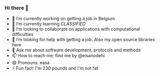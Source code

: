 ### Hi there 👋

<!--
**easa/easa** is a ✨ _special_ ✨ repository because its `README.md` (this file) appears on your GitHub profile.
Here are some ideas to get you started:
-->
- 🔭 I’m currently working on getting a job in Belgium
- 🌱 I’m currently learning *CLASSIFIED*
- 👯 I’m looking to collaborate on applications with computational difficulties
- 🤔 I’m looking for help with getting a job. Also my open source libraries here
- 💬 Ask me about software development, protocols and methods
- 📫 How to reach me: find me by @eisanodehi
- 😄 Pronouns: easa
- ⚡ Fun fact: I'm 230 pounds and I'm not fat
